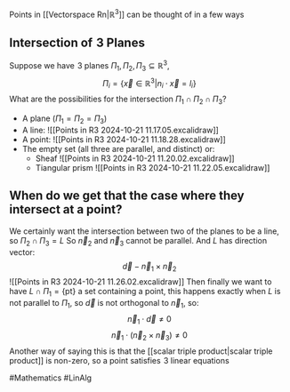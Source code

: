 Points in [[Vectorspace Rn|$\mathbb{R}^3$]] can be thought of in a few ways
## Intersection of $\hspace{0pt}3$ Planes
Suppose we have $\hspace{0pt}3$ planes $\Pi_{1},\Pi_{2},\Pi_{3}\subseteq \mathbb{R}^3$,
$$
\Pi_{i}=\{ \vec{x} \in \mathbb{R}^3|n_{i}\cdot \vec{x}=l_{i} \}
$$
What are the possibilities for the intersection $\Pi_{1}\cap \Pi_{2}\cap \Pi_{3}$?
- A plane ($\Pi_{1}=\Pi_{2}=\Pi_{3}$)
- A line:
![[Points in R3 2024-10-21 11.17.05.excalidraw]]
- A point:
![[Points in R3 2024-10-21 11.18.28.excalidraw]]
- The empty set (all three are parallel, and distinct) or:
    - Sheaf
    ![[Points in R3 2024-10-21 11.20.02.excalidraw]]
    - Tiangular prism
![[Points in R3 2024-10-21 11.22.05.excalidraw]]
## When do we get that the case where they intersect at a point?
We certainly want the intersection between two of the planes to be a line, so $\Pi_{2}\cap \Pi_{3}=L$
So $\vec{n}_{2}$ and $\vec{n}_{3}$ cannot be parallel. And $L$ has direction vector:
$$
\vec{d}-\vec{n}_{1}\times \vec{n}_{2}
$$
![[Points in R3 2024-10-21 11.26.02.excalidraw]]
Then finally we want to have $L\cap \Pi_{1}=\{ \text{pt} \}$ a set containing a point, this happens exactly when $L$ is not parallel to $\Pi_{1}$, so $\vec{d}$ is not orthogonal to $\vec{n}_{1}$, so:
$$
\vec{n}_{1}\cdot \vec{d}\neq 0
$$
$$
 \vec{n}_{1}\cdot(\vec{n}_{2}\times \vec{n}_{3})\neq 0
$$
Another way of saying this is that the [[scalar triple product|scalar triple product]] is non-zero, so a point satisfies $\hspace{0pt}3$ linear equations

#Mathematics #LinAlg 